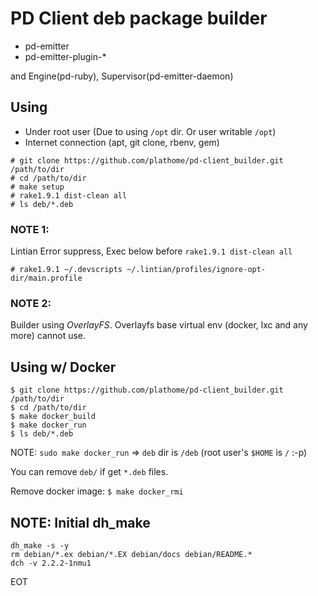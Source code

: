 PD Client deb package builder
=============================

* pd-emitter
* pd-emitter-plugin-\*

and Engine(pd-ruby), Supervisor(pd-emitter-daemon)


Using
-----

* Under root user (Due to using `/opt` dir. Or user writable `/opt`)
* Internet connection (apt, git clone, rbenv, gem)

```
# git clone https://github.com/plathome/pd-client_builder.git /path/to/dir
# cd /path/to/dir
# make setup
# rake1.9.1 dist-clean all
# ls deb/*.deb
```

### NOTE 1: ###

Lintian Error suppress, Exec below before `rake1.9.1 dist-clean all`

```
# rake1.9.1 ~/.devscripts ~/.lintian/profiles/ignore-opt-dir/main.profile
```

### NOTE 2: ###

Builder using *OverlayFS*. Overlayfs base virtual env (docker, lxc and any more) cannot use.


Using w/ Docker
---------------

```
$ git clone https://github.com/plathome/pd-client_builder.git /path/to/dir
$ cd /path/to/dir
$ make docker_build
$ make docker_run
$ ls deb/*.deb
```

NOTE: `sudo make docker_run` => `deb` dir is `/deb` (root user's `$HOME` is `/` :-p)

You can remove `deb/` if get `*.deb` files.

Remove docker image: `$ make docker_rmi`


NOTE: Initial dh\_make
----------------------

```
dh_make -s -y
rm debian/*.ex debian/*.EX debian/docs debian/README.*
dch -v 2.2.2-1nmu1
```

EOT

